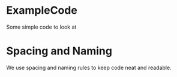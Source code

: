 # ExampleCode
Some simple code to look at


# Spacing and Naming
We use spacing and naming rules to keep code neat and readable. 


